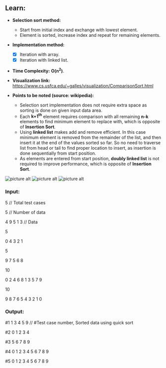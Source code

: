 ## Learn:
- **Selection sort method:**
  - Start from initial index and exchange with lowest element.
  - Element is sorted, increase index and repeat for remaining elements.

- **Implementation method:**
    - [x] Iteration with array.
    - [x] Iteration with linked list.

- **Time Complexity:** **O(n<sup>2</sup>)**.

- **Visualization link:** https://www.cs.usfca.edu/~galles/visualization/ComparisonSort.html

- **Points to be noted (source: wikipedia):**
  - Selection sort implementation does not require extra space as sorting is done on given input data area.
  - Each **k+1<sup>th</sup>** element requires comparison with all remaining **n-k** elements to find minimum element to replace with, which is opposite of **Insertion Sort**.
  - Using **linked list** makes add and remove efficient. In this case minimum element is removed from the remainder of the list, and then insert it at the end of the values sorted so far. So no need to traverse list from head or tail to find proper location to insert, as insertion is done sequentially from start position.
  - As elements are entered from start position, **doubly linked list** is not required to improve performance, which is opposite of **Insertion Sort**.

![picture alt](https://github.com/ami-arkhan/study-materials/blob/master/codes/sorting/selection-sort/selection_sort.gif "Selection Sort")
![picture alt](https://github.com/ami-arkhan/study-materials/blob/master/codes/sorting/selection-sort/selection_sort_2.gif "Selection Sort 2")
![picture alt](https://github.com/ami-arkhan/study-materials/blob/master/codes/sorting/selection-sort/selection_sort_3.gif "Selection Sort 3")



### Input:
5   // Total test cases

5   // Number of data

4 9 5 1 3   // Data

5

0 4 3 2 1

5

9 7 5 6 8

10

0 2 4 6 8 1 3 5 7 9

10

9 8 7 6 5 4 3 2 1 0



### Output:
#1 1 3 4 5 9    // #Test case number, Sorted data using quick sort

#2 0 1 2 3 4

#3 5 6 7 8 9

#4 0 1 2 3 4 5 6 7 8 9

#5 0 1 2 3 4 5 6 7 8 9
